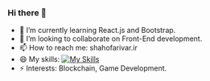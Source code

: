 ### Hi there 👋

- 🌱 I’m currently learning React.js and Bootstrap.
- 👯 I’m looking to collaborate on Front-End development.
- 📫 How to reach me: shahofarivar.ir
- 😄 My skills: [![My Skills](https://skillicons.dev/icons?i=js,html,css,bootstrap,react)](https://skillicons.dev)
- ⚡ Interests: Blockchain, Game Development.
